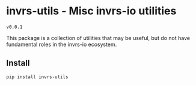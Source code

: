 # invrs-utils - Misc invrs-io utilities
`v0.0.1`

This package is a collection of utilities that may be useful, but do not have fundamental roles in the invrs-io ecosystem.

## Install
```
pip install invrs-utils
```
